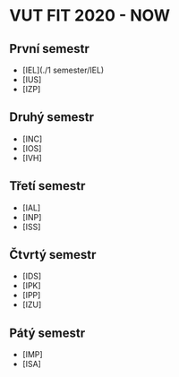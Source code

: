 # VUT FIT 2020 - NOW
## První semestr
- [IEL](./1 semester/IEL)
- [IUS]
- [IZP]
## Druhý semestr
- [INC]
- [IOS]
- [IVH]
## Třetí semestr
- [IAL]
- [INP]
- [ISS]
## Čtvrtý semestr
- [IDS]
- [IPK]
- [IPP]
- [IZU]
## Pátý semestr
- [IMP]
- [ISA] 
